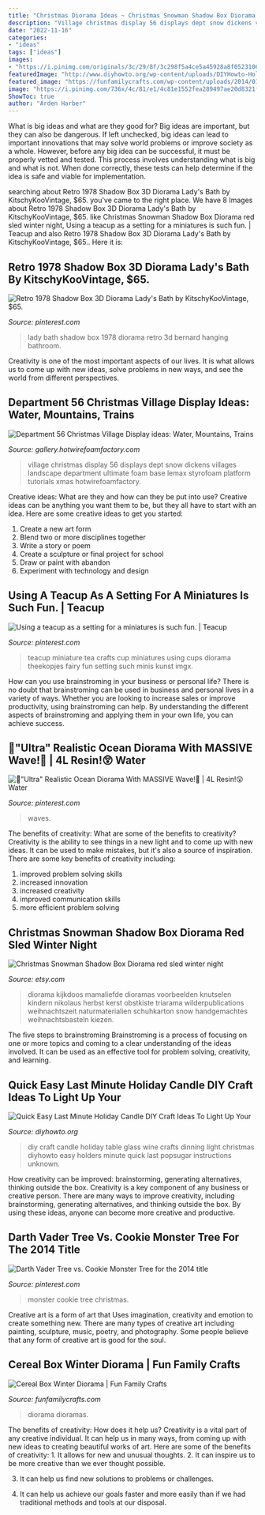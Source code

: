 ```yaml
---
title: "Christmas Diorama Ideas ~ Christmas Snowman Shadow Box Diorama Red Sled Winter Night"
description: "Village christmas display 56 displays dept snow dickens villages landscape department ultimate foam base lemax styrofoam platform tutorials xmas hotwirefoamfactory"
date: "2022-11-16"
categories:
- "ideas"
tags: ["ideas"]
images:
- "https://i.pinimg.com/originals/3c/29/8f/3c298f5a4ce5a45928a8f05231067d7a.jpg"
featuredImage: "http://www.diyhowto.org/wp-content/uploads/DIYHowto-Holiday-Candle-DIY-Craft-Ideas-To-Light-Up-Your-Dinning-Table-12.jpg"
featured_image: "https://funfamilycrafts.com/wp-content/uploads/2014/01/winter-diorama-2.jpg"
image: "https://i.pinimg.com/736x/4c/81/e1/4c81e1552fea289497ae20d8321fd90a--cookie-monster-darth-vader.jpg"
ShowToc: true
author: "Arden Harber"
---
```



What is big ideas and what are they good for?
Big ideas are important, but they can also be dangerous. If left unchecked, big ideas can lead to important innovations that may solve world problems or improve society as a whole. However, before any big idea can be successful, it must be properly vetted and tested. This process involves understanding what is big and what is not. When done correctly, these tests can help determine if the idea is safe and viable for implementation.

	

		
searching about Retro 1978 Shadow Box 3D Diorama Lady&#039;s Bath by KitschyKooVintage, $65. you've came to the right place. We have 8 Images about Retro 1978 Shadow Box 3D Diorama Lady&#039;s Bath by KitschyKooVintage, $65. like Christmas Snowman Shadow Box Diorama red sled winter night, Using a teacup as a setting for a miniatures is such fun. | Teacup and also Retro 1978 Shadow Box 3D Diorama Lady&#039;s Bath by KitschyKooVintage, $65.. Here it is:
		
    
## Retro 1978 Shadow Box 3D Diorama Lady&#039;s Bath By KitschyKooVintage, $65.

<img loading=lazy src="https://i.pinimg.com/originals/16/90/da/1690da0405ff6f58e35a2868b7e6a8ff.jpg" onerror="this.onerror=null;this.src='https://tse3.mm.bing.net/th?id=OIP.edYyhZu6IIhbcsKkP59EogHaJ4&amp;pid=15.1';" alt="Retro 1978 Shadow Box 3D Diorama Lady&#039;s Bath by KitschyKooVintage, $65.">

_Source: pinterest.com_

>lady bath shadow box 1978 diorama retro 3d bernard hanging bathroom. 

	

Creativity is one of the most important aspects of our lives. It is what allows us to come up with new ideas, solve problems in new ways, and see the world from different perspectives.

    
## Department 56 Christmas Village Display Ideas: Water, Mountains, Trains

<img loading=lazy src="http://gallery.hotwirefoamfactory.com/wp-content/uploads/2014/07/Model_VD_petec_a05.jpg" onerror="this.onerror=null;this.src='https://tse4.mm.bing.net/th?id=OIP.ckiHVfPMOFbhrDXl3BjPjAHaFj&amp;pid=15.1';" alt="Department 56 Christmas Village Display ideas: Water, Mountains, Trains">

_Source: gallery.hotwirefoamfactory.com_

>village christmas display 56 displays dept snow dickens villages landscape department ultimate foam base lemax styrofoam platform tutorials xmas hotwirefoamfactory. 

	

Creative ideas: What are they and how can they be put into use?
Creative ideas can be anything you want them to be, but they all have to start with an idea. Here are some creative ideas to get you started: 
1. Create a new art form 
2. Blend two or more disciplines together 
3. Write a story or poem 
4. Create a sculpture or final project for school 
5. Draw or paint with abandon 
6. Experiment with technology and design 

    
## Using A Teacup As A Setting For A Miniatures Is Such Fun. | Teacup

<img loading=lazy src="https://i.pinimg.com/736x/b3/41/a2/b341a2503be740538d4f35be54fb7db1--tea-cup-diorama-teapot-crafts.jpg" onerror="this.onerror=null;this.src='https://tse3.mm.bing.net/th?id=OIP.5Vyzc_cwFUD5mWry_nvkyQHaHa&amp;pid=15.1';" alt="Using a teacup as a setting for a miniatures is such fun. | Teacup">

_Source: pinterest.com_

>teacup miniature tea crafts cup miniatures using cups diorama theekopjes fairy fun setting such minis kunst imgx. 

	

How can you use brainstroming in your business or personal life?
There is no doubt that brainstroming can be used in business and personal lives in a variety of ways. Whether you are looking to increase sales or improve productivity, using brainstroming can help. By understanding the different aspects of brainstroming and applying them in your own life, you can achieve success.

    
## 🌊&quot;Ultra&quot; Realistic Ocean Diorama With MASSIVE Wave!🌊 | 4L Resin!😲 Water

<img loading=lazy src="https://i.pinimg.com/originals/3c/29/8f/3c298f5a4ce5a45928a8f05231067d7a.jpg" onerror="this.onerror=null;this.src='https://tse3.mm.bing.net/th?id=OIP.-plQxCemOdvPLH1muA7flwHaEK&amp;pid=15.1';" alt="🌊&quot;Ultra&quot; Realistic Ocean Diorama With MASSIVE Wave!🌊 | 4L Resin!😲 Water">

_Source: pinterest.com_

>waves. 

	

The benefits of creativity: What are some of the benefits to creativity?
Creativity is the ability to see things in a new light and to come up with new ideas. It can be used to make mistakes, but it's also a source of inspiration. There are some key benefits of creativity including: 
1. improved problem solving skills 
2. increased innovation 
3. increased creativity 
4. improved communication skills 
5. more efficient problem solving 

    
## Christmas Snowman Shadow Box Diorama Red Sled Winter Night

<img loading=lazy src="https://img0.etsystatic.com/022/0/6322245/il_fullxfull.485175402_kg7q.jpg" onerror="this.onerror=null;this.src='https://tse1.mm.bing.net/th?id=OIP.-tOPKEKPwUovSZt_8OhJxwAAAA&amp;pid=15.1';" alt="Christmas Snowman Shadow Box Diorama red sled winter night">

_Source: etsy.com_

>diorama kijkdoos mamaliefde dioramas voorbeelden knutselen kindern nikolaus herbst kerst obstkiste triarama wilderpublications weihnachtszeit naturmaterialien schuhkarton snow handgemachtes weihnachtsbasteln kiezen. 

	

The five steps to brainstroming
Brainstroming is a process of focusing on one or more topics and coming to a clear understanding of the ideas involved. It can be used as an effective tool for problem solving, creativity, and learning.

    
## Quick Easy Last Minute Holiday Candle DIY Craft Ideas To Light Up Your

<img loading=lazy src="http://www.diyhowto.org/wp-content/uploads/DIYHowto-Holiday-Candle-DIY-Craft-Ideas-To-Light-Up-Your-Dinning-Table-12.jpg" onerror="this.onerror=null;this.src='https://tse4.mm.bing.net/th?id=OIP.jSyGRPzR4P7AcWKn9l2clAHaRJ&amp;pid=15.1';" alt="Quick Easy Last Minute Holiday Candle DIY Craft Ideas To Light Up Your">

_Source: diyhowto.org_

>diy craft candle holiday table glass wine crafts dinning light christmas diyhowto easy holders minute quick last popsugar instructions unknown. 

	

How creativity can be improved: brainstorming, generating alternatives, thinking outside the box.
Creativity is a key component of any business or creative person. There are many ways to improve creativity, including brainstorming, generating alternatives, and thinking outside the box. By using these ideas, anyone can become more creative and productive.

    
## Darth Vader Tree Vs. Cookie Monster Tree For The 2014 Title

<img loading=lazy src="https://i.pinimg.com/736x/4c/81/e1/4c81e1552fea289497ae20d8321fd90a--cookie-monster-darth-vader.jpg" onerror="this.onerror=null;this.src='https://tse2.mm.bing.net/th?id=OIP.EjtF2n5C-GuYQgiTwO1AGAHaFs&amp;pid=15.1';" alt="Darth Vader Tree vs. Cookie Monster Tree for the 2014 title">

_Source: pinterest.com_

>monster cookie tree christmas. 

	

Creative art is a form of art that Uses imagination, creativity and emotion to create something new. There are many types of creative art including painting, sculpture, music, poetry, and photography. Some people believe that any form of creative art is good for the soul.

    
## Cereal Box Winter Diorama | Fun Family Crafts

<img loading=lazy src="https://funfamilycrafts.com/wp-content/uploads/2014/01/winter-diorama-2.jpg" onerror="this.onerror=null;this.src='https://tse1.mm.bing.net/th?id=OIP.l48nNcqQRWuCy3GDPmoveQHaFU&amp;pid=15.1';" alt="Cereal Box Winter Diorama | Fun Family Crafts">

_Source: funfamilycrafts.com_

>diorama dioramas. 

	

The benefits of creativity: How does it help us?
Creativity is a vital part of any creative individual. It can help us in many ways, from coming up with new ideas to creating beautiful works of art. Here are some of the benefits of creativity: 1. It allows for new and unusual thoughts.
2. It can inspire us to be more creative than we ever thought possible.

3. It can help us find new solutions to problems or challenges.

4. It can help us achieve our goals faster and more easily than if we had traditional methods and tools at our disposal.

